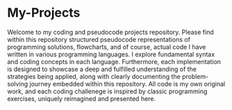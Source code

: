 # My-Projects

Welcome to my coding and pseudocode projects repository. 
Please find within this repository structured pseudocode representations of programming solutions, flowcharts, and of course, actual code I have written in various programming languages. 
I explore fundamental syntax and coding concepts in each language. 
Furthermore, each implementation is designed to showcase a deep and fulfilled understanding of the strategies being applied, along with clearly documenting the problem-solving journey embedded within this repository. 
All code is my own original work, and each coding challenege is inspired by classic programming exercises, uniquely reimagined and presented here.

